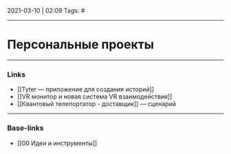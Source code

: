 2021-03-10 | 02:09
Tags: #
___

# Персональные проекты

___
### Links
- [[Tyter — приложение для создания историй]]
- [[VR монитор и новая система VR взаимодействия]]
- [[Квантовый телепортатор - доставщик]] — сценарий

___
### Base-links
- [[00 Идеи и инструменты]]

